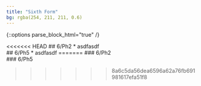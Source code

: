 ```yaml
---
title: "Sixth Form"
bg: rgba(254, 211, 211, 0.6)
---
```

{::options parse_block_html="true" /}
<div class="row">
<div class="one-half column">
<<<<<<< HEAD
## 6/Ph2
* asdfasdf
</div>
<div class="one-half column">
## 6/Ph5
* asdfasdf
=======
### 6/Ph2

</div>
<div class="one-half column">
### 6/Ph5

>>>>>>> 8a6c5da56dea6596a62a76fb691981617efa51f8
</div>
</div>
